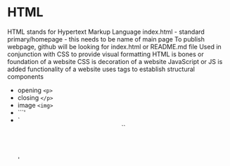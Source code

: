 # HTML

HTML stands for Hypertext Markup Language
index.html - standard primary/homepage - this needs to be name of main page
To publish webpage, github will be looking for index.html or README.md file
Used in conjunction with CSS to provide visual formatting
HTML is bones or foundation of a website
CSS is decoration of a website
JavaScript or JS is added functionality of a website
uses tags to establish structural components
- opening `<p>`
- closing `</p>`
- image `<img>`
- `<body>``</body>'
- `<header>``</header>'
